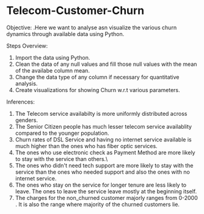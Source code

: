 # Telecom-Customer-Churn
Objective:
.Here we want to analyse asn visualize the various churn dynamics through available data using Python. 

Steps Overview:
1. Import the data using Python.
2. Clean the data of any null values and fill those null values with the mean of the availabe column mean.
3. Change the data type of any column if necessary for quantitative analysis.
4. Create visualizations for showing Churn w.r.t various parameters.

Inferences:
1. The Telecom service availabilty is more uniformly distributed across genders.
2. The Senior Citizen people has much lesser telecom service availablity compared to the younger population.
3. Churn rates of DSL Service and having no internet service available is much higher than the ones who has fiber optic services.
4. The ones who use electronic check as Payment Method are more likely to stay with the service than others.\
5. The ones who didn't need tech support are more likely to stay with the service than the ones who needed support and also the ones with no internet service.
6. The ones who stay on the service for longer tenure are less likely to leave. The ones to leave the service leave mostly at the beginning itself.
7. The charges for the non_churned customer majorly ranges from 0-2000 . It is also the range where majority of the churned customers lie. 
